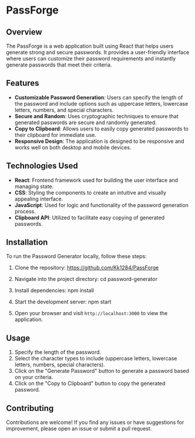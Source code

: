 # PassForge

## Overview

The PassForge is a web application built using React that helps users generate strong and secure passwords. It provides a user-friendly interface where users can customize their password requirements and instantly generate passwords that meet their criteria.

## Features

- **Customizable Password Generation**: Users can specify the length of the password and include options such as uppercase letters, lowercase letters, numbers, and special characters.
- **Secure and Random**: Uses cryptographic techniques to ensure that generated passwords are secure and randomly generated.
- **Copy to Clipboard**: Allows users to easily copy generated passwords to their clipboard for immediate use.
- **Responsive Design**: The application is designed to be responsive and works well on both desktop and mobile devices.

## Technologies Used

- **React**: Frontend framework used for building the user interface and managing state.
- **CSS**: Styling the components to create an intuitive and visually appealing interface.
- **JavaScript**: Used for logic and functionality of the password generation process.
- **Clipboard API**: Utilized to facilitate easy copying of generated passwords.

## Installation

To run the Password Generator locally, follow these steps:

1. Clone the repository: https://github.com/Kk1284/PassForge

2. Navigate into the project directory: cd password-generator

3. Install dependencies: npm install

4.  Start the development server: npm start 
 
5. Open your browser and visit `http://localhost:3000` to view the application.

## Usage

1. Specify the length of the password.
2. Select the character types to include (uppercase letters, lowercase letters, numbers, special characters).
3. Click on the "Generate Password" button to generate a password based on your criteria.
4. Click on the "Copy to Clipboard" button to copy the generated password.

## Contributing

Contributions are welcome! If you find any issues or have suggestions for improvement, please open an issue or submit a pull request. 

   
